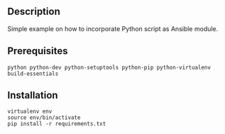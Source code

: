 Description
-----------

Simple example on how to incorporate Python script as Ansible module.

Prerequisites
-------------

    python python-dev python-setuptools python-pip python-virtualenv build-essentials

Installation
------------

    virtualenv env
    source env/bin/activate
    pip install -r requirements.txt

